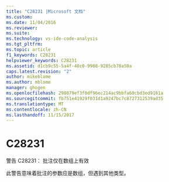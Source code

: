 ```yaml
---
title: "C28231 |Microsoft 文档"
ms.custom: 
ms.date: 11/04/2016
ms.reviewer: 
ms.suite: 
ms.technology: vs-ide-code-analysis
ms.tgt_pltfrm: 
ms.topic: article
f1_keywords: C28231
helpviewer_keywords: C28231
ms.assetid: d1cb9c55-5a4f-40c0-9908-9285cb78a50a
caps.latest.revision: "2"
author: mikeblome
ms.author: mblome
manager: ghogen
ms.openlocfilehash: 298079ef3f0df96ec214ac9bbfa60cbd3ed9181a
ms.sourcegitcommit: fb751e41929f031d1a9247bc7c8727312539ad35
ms.translationtype: MT
ms.contentlocale: zh-CN
ms.lasthandoff: 11/15/2017
---
```

# <a name="c28231"></a>C28231
警告 C28231： 批注仅在数组上有效  
  
 此警告意味着批注的参数应是数组，但遇到其他类型。